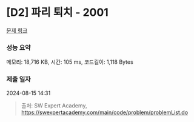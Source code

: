 # [D2] 파리 퇴치 - 2001 

[문제 링크](https://swexpertacademy.com/main/code/problem/problemDetail.do?contestProbId=AV5PzOCKAigDFAUq) 

### 성능 요약

메모리: 18,716 KB, 시간: 105 ms, 코드길이: 1,118 Bytes

### 제출 일자

2024-08-15 14:31



> 출처: SW Expert Academy, https://swexpertacademy.com/main/code/problem/problemList.do